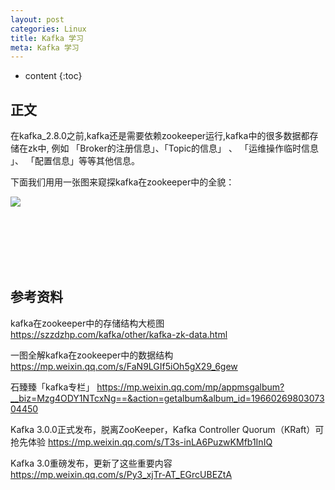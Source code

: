 ```yaml
---
layout: post
categories: Linux
title: Kafka 学习
meta: Kafka 学习
---
```

* content
{:toc}

## 正文

在kafka_2.8.0之前,kafka还是需要依赖zookeeper运行,kafka中的很多数据都存储在zk中, 
例如 「Broker的注册信息」、「Topic的信息」 、 「运维操作临时信息 」、 「配置信息」等等其他信息。

下面我们用用一张图来窥探kafka在zookeeper中的全貌：

![]({{site.baseurl}}/images/20211012/20211012113573.png)





<br/><br/><br/><br/><br/>
## 参考资料

kafka在zookeeper中的存储结构大榄图 <https://szzdzhp.com/kafka/other/kafka-zk-data.html>

一图全解kafka在zookeeper中的数据结构 <https://mp.weixin.qq.com/s/FaN9LGIf5iOh5gX29_6gew>

石臻臻「kafka专栏」 <https://mp.weixin.qq.com/mp/appmsgalbum?__biz=Mzg4ODY1NTcxNg==&action=getalbum&album_id=1966026980307304450>

Kafka 3.0.0正式发布，脱离ZooKeeper，Kafka Controller Quorum（KRaft）可抢先体验 <https://mp.weixin.qq.com/s/T3s-inLA6PuzwKMfb1InIQ>



Kafka 3.0重磅发布，更新了这些重要内容 <https://mp.weixin.qq.com/s/Py3_xjTr-AT_EGrcUBEZtA>

